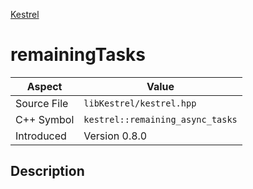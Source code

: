 [Kestrel](index.md)
# remainingTasks
| Aspect | Value |
| --- | --- |
| Source File | `libKestrel/kestrel.hpp` |
| C++ Symbol | `kestrel::remaining_async_tasks` |
| Introduced | Version 0.8.0 |
## Description
